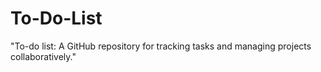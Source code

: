 # To-Do-List
"To-do list: A GitHub repository for tracking tasks and managing projects collaboratively."
